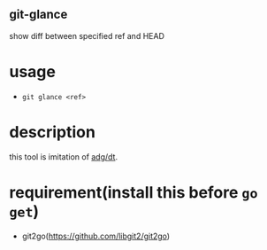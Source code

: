 git-glance
---

show diff between specified ref and HEAD

# usage
* ```git glance <ref>```

# description
this tool is imitation of [adg/dt](https://github.com/adg/dt).

# requirement(install this before ```go get```)
* git2go(https://github.com/libgit2/git2go)
